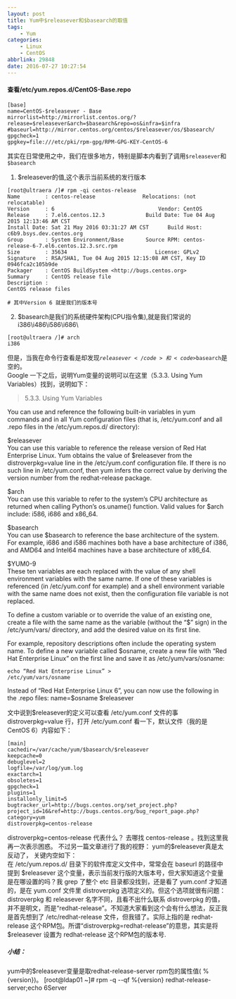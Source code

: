 ```yaml
---
layout: post
title: Yum中$releasever和$basearch的取值
tags: 
    - Yum
categories: 
    - Linux
    - CentOS
abbrlink: 29848
date: 2016-07-27 10:27:54
---
```


#### 查看/etc/yum.repos.d/CentOS-Base.repo

```
[base]
name=CentOS-$releasever - Base
mirrorlist=http://mirrorlist.centos.org/?release=$releasever&arch=$basearch&repo=os&infra=$infra
#baseurl=http://mirror.centos.org/centos/$releasever/os/$basearch/
gpgcheck=1
gpgkey=file:///etc/pki/rpm-gpg/RPM-GPG-KEY-CentOS-6
```

<p>其实在日常使用之中，我们在很多地方，特别是脚本内看到了调用<code>$releasever</code>和<code>$basearch</code></p>

1. $releasever的值,这个表示当前系统的发行版本

```
[root@ultraera /]# rpm -qi centos-release
Name        : centos-release               Relocations: (not relocatable)
Version     : 6                                 Vendor: CentOS
Release     : 7.el6.centos.12.3             Build Date: Tue 04 Aug 2015 12:13:46 AM CST
Install Date: Sat 21 May 2016 03:31:27 AM CST      Build Host: c6b9.bsys.dev.centos.org
Group       : System Environment/Base       Source RPM: centos-release-6-7.el6.centos.12.3.src.rpm
Size        : 35634                            License: GPLv2
Signature   : RSA/SHA1, Tue 04 Aug 2015 12:15:08 AM CST, Key ID 0946fca2c105b9de
Packager    : CentOS BuildSystem <http://bugs.centos.org>
Summary     : CentOS release file
Description :
CentOS release files

# 其中Version 6 就是我们的版本号
```

2. $basearch是我们的系统硬件架构(CPU指令集),就是我们常说的i386\i486\i586\i686\

```
[root@ultraera /]# arch
i386
```
但是，当我在命令行查看是却发现<code>$releasever</code>和<code>$basearch</code>是空的。
<br>
Google 一下之后，说明Yum变量的说明可以在这里（5.3.3. Using Yum Variables）找到，说明如下：
>5.3.3. Using Yum Variables

You can use and reference the following built-in variables in yum commands and in all Yum configuration files (that is, /etc/yum.conf and all .repo files in the /etc/yum.repos.d/ directory):

$releasever<br>
You can use this variable to reference the release version of Red Hat Enterprise Linux. Yum obtains the value of $releasever from the distroverpkg=value line in the /etc/yum.conf configuration file. If there is no such line in /etc/yum.conf, then yum infers the correct value by deriving the version number from the redhat-release package.

$arch<br>
You can use this variable to refer to the system’s CPU architecture as returned when calling Python’s os.uname() function. Valid values for $arch include: i586, i686 and x86_64.

$basearch<br>
You can use $basearch to reference the base architecture of the system. For example, i686 and i586 machines both have a base architecture of i386, and AMD64 and Intel64 machines have a base architecture of x86_64.

$YUM0-9<br>
These ten variables are each replaced with the value of any shell environment variables with the same name. If one of these variables is referenced (in /etc/yum.conf for example) and a shell environment variable with the same name does not exist, then the configuration file variable is not replaced.

To define a custom variable or to override the value of an existing one, create a file with the same name as the variable (without the “$” sign) in the /etc/yum/vars/ directory, and add the desired value on its first line.

For example, repository descriptions often include the operating system name. To define a new variable called $osname, create a new file with “Red Hat Enterprise Linux” on the first line and save it as /etc/yum/vars/osname:

<code>echo “Red Hat Enterprise Linux” > /etc/yum/vars/osname</code>

Instead of “Red Hat Enterprise Linux 6”, you can now use the following in the .repo files: name=$osname $releasever

文中说到$releasever的定义可以查看 /etc/yum.conf 文件的事distroverpkg=value 行，打开 /etc/yum.conf 看一下，默认文件（我的是CentOS 6）内容如下：

```
[main]
cachedir=/var/cache/yum/$basearch/$releasever
keepcache=0
debuglevel=2
logfile=/var/log/yum.log
exactarch=1
obsoletes=1
gpgcheck=1
plugins=1
installonly_limit=5
bugtracker_url=http://bugs.centos.org/set_project.php?project_id=16&ref=http://bugs.centos.org/bug_report_page.php?category=yum
distroverpkg=centos-release
```

distroverpkg=centos-release 代表什么？ 去哪找 centos-release 。找到这里我再一次表示困惑。
不过另一篇文章进行了我的视野： yum的$releasever真是太反动了， 关键内空如下：<br>
在 /etc/yum.repos.d/ 目录下的软件库定义文件中，常常会在 baseurl 的路径中提到 $releasever 这个变量，表示当前发行版的大版本号，但大家知道这个变量是在哪设置的吗？我 grep 了整个 etc 目录都没找到，还是看了 yum.conf 才知道的，是在 yum.conf 文件里 distroverpkg 选项定义的。但这个选项就很有问题：<br>
distroverpkg 和 releasever 名字不同，且看不出什么联系
distroverpkg 的值，并不是明文，而是“redhat-release”。不知道大家看到这个会有什么想法，反正我是首先想到了 /etc/redhat-release 文件，但我错了。实际上指的是 redhat-release 这个RPM包。所谓“distroverpkg=redhat-release”的意思，其实是将 $releasever 设置为 redhat-release 这个RPM包的版本号.

#####  小结：<br>
yum中的$releasever变量是取redhat-release-server rpm包的属性值( %{version})。
[root@ldap01 ~]# rpm -q --qf %{version} redhat-release-server;echo
6Server
